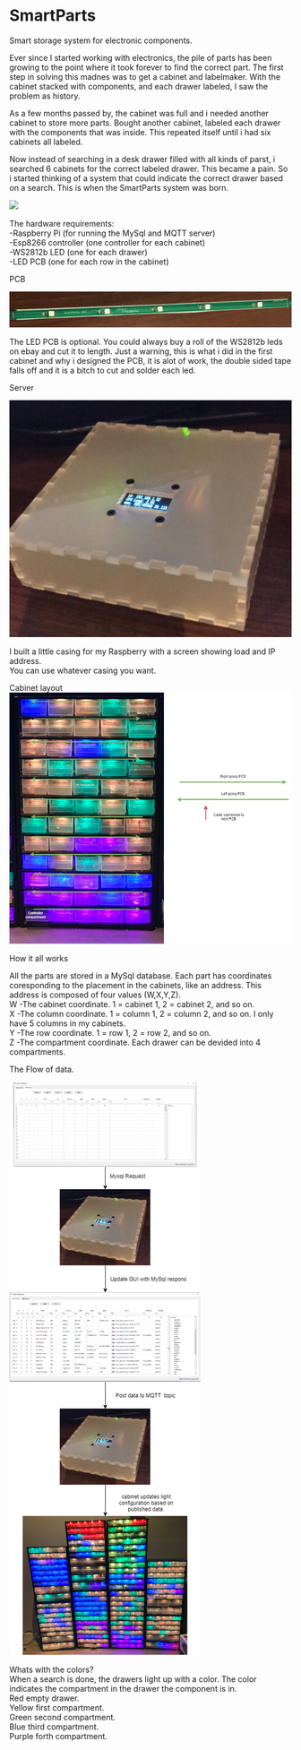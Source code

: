 # SmartParts
Smart storage system for electronic components.

Ever since I started working with electronics, the pile of parts has been growing to the point where it took forever to find the correct part. The first step in solving this madnes was to get a cabinet and labelmaker. 
With the cabinet stacked with components, and each drawer labeled, I saw the problem as history.

As a few months passed by, the cabinet was full and i needed another cabinet to store more parts. Bought another cabinet, labeled each drawer with the components that was inside. This repeated itself until i had six cabinets all labeled. 

Now instead of searching in a desk drawer filled with all kinds of parst, i searched 6 cabinets for the correct labeled drawer. This became a pain. So i started thinking of a system that could indicate the correct drawer based on a search. This is when the SmartParts system was born.

![](images/Cabinets.png)

The hardware requirements:  
-Raspberry Pi (for running the MySql and MQTT server)  
-Esp8266 controller (one controller for each cabinet)  
-WS2812b LED (one for each drawer)  
-LED PCB (one for each row in the cabinet)  

PCB

![](images/PCB.png)
  
The LED PCB is optional. You could always buy a roll of the WS2812b leds on ebay and cut it to length. Just a warning, this is what i did in the first cabinet and why i designed the PCB, it is alot of work, the double sided tape falls off and it is a bitch to cut and solder each led.

Server 

![](images/server.png)

I built a little casing for my Raspberry with a screen showing load and IP address.  
You can use whatever casing you want.

Cabinet layout
![](images/CabinetLayout.png)

How it all works  
  
  All the parts are stored in a MySql database. Each part has coordinates coresponding to the placement in the cabinets, like an address. This address is composed of four values (W,X,Y,Z).  
W -The cabinet coordinate. 1 = cabinet 1, 2 = cabinet 2, and so on.  
X -The column coordinate. 1 = column 1, 2 = column 2, and so on. I only have 5 columns in my cabinets.  
Y -The row coordinate. 1 = row 1, 2 = row 2, and so on.   
Z -The compartment coordinate. Each drawer can be devided into 4 compartments.   


The Flow of data.  

![](images/FlowChart.png)

Whats with the colors?  
When a search is done, the drawers light up with a color. The color indicates the compartment in the drawer the component is in.  
Red empty drawer.  
Yellow first compartment.  
Green second compartment.  
Blue third compartment.  
Purple forth compartment.
